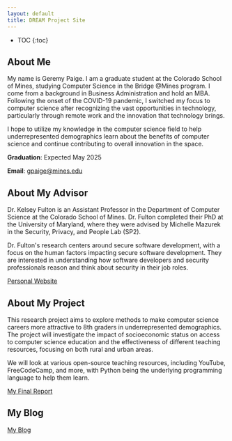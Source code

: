 ```yaml
---
layout: default
title: DREAM Project Site
---
```


* TOC
{:toc}

## About Me

My name is Geremy Paige. I am a graduate student at the Colorado School of Mines, studying Computer Science in the Bridge @Mines program. I come from a background in Business Administration and hold an MBA. Following the onset of the COVID-19 pandemic, I switched my focus to computer science after recognizing the vast opportunities in technology, particularly through remote work and the innovation that technology brings.

I hope to utilize my knowledge in the computer science field to help underrepresented demographics learn about the benefits of computer science and continue contributing to overall innovation in the space.

**Graduation**: Expected May 2025

**Email**: gpaige@mines.edu

## About My Advisor
Dr. Kelsey Fulton is an Assistant Professor in the Department of Computer Science at the Colorado School of Mines. Dr. Fulton completed their PhD at the University of Maryland, where they were advised by Michelle Mazurek in the Security, Privacy, and People Lab (SP2).

Dr. Fulton's research centers around secure software development, with a focus on the human factors impacting secure software development. They are interested in understanding how software developers and security professionals reason and think about security in their job roles.

[Personal Website](https://kfulton121.github.io)

## About My Project

This research project aims to explore methods to make computer science careers more attractive to 8th graders in underrepresented demographics. The project will investigate the impact of socioeconomic status on access to computer science education and the effectiveness of different teaching resources, focusing on both rural and urban areas.

We will look at various open-source teaching resources, including YouTube, FreeCodeCamp, and more, with Python being the underlying programming language to help them learn.

[My Final Report](files/finalreport.pdf)

## My Blog

[My Blog](blog.html)
